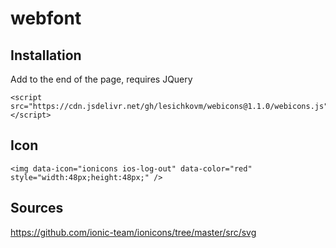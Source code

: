 # webfont


## Installation ##

Add to the end of the page, requires JQuery
```
<script src="https://cdn.jsdelivr.net/gh/lesichkovm/webicons@1.1.0/webicons.js"></script>
```

## Icon ##

```
<img data-icon="ionicons ios-log-out" data-color="red" style="width:48px;height:48px;" />
```


## Sources ##

https://github.com/ionic-team/ionicons/tree/master/src/svg
